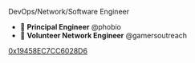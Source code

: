 DevOps/Network/Software Engineer

- :office: **Principal Engineer** @phobio
- :yellow_heart: **Volunteer Network Engineer** @gamersoutreach

[0x19458EC7CC6028D6](wastrachan.asc)
